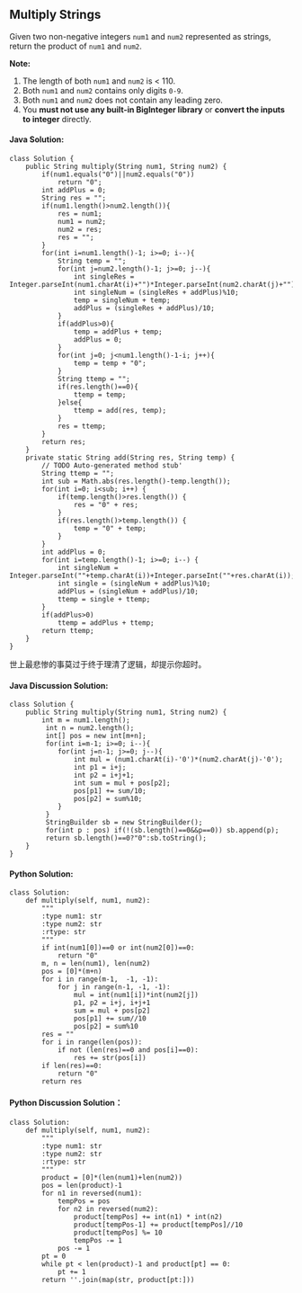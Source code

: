 ## Multiply Strings

Given two non-negative integers `num1` and `num2` represented as strings, return the product of `num1` and `num2`.

**Note:**
1. The length of both `num1` and `num2` is < 110.
2. Both `num1` and `num2` contains only digits `0-9`.
3. Both `num1` and `num2` does not contain any leading zero.
4. You **must not use any built-in BigInteger library** or **convert the inputs to integer** directly.


#### Java Solution:

	class Solution {
	    public String multiply(String num1, String num2) {
	        if(num1.equals("0")||num2.equals("0"))
	            return "0";
	        int addPlus = 0;
	    	String res = "";
	        if(num1.length()>num2.length()){
	            res = num1;
	            num1 = num2;
	            num2 = res;
	            res = "";
	        }
	    	for(int i=num1.length()-1; i>=0; i--){
	    		String temp = "";
	    		for(int j=num2.length()-1; j>=0; j--){
	    			int singleRes = Integer.parseInt(num1.charAt(i)+"")*Integer.parseInt(num2.charAt(j)+"");
	    			int singleNum = (singleRes + addPlus)%10;
	    			temp = singleNum + temp;
	    			addPlus = (singleRes + addPlus)/10;
	    		}
	            if(addPlus>0){
	    		    temp = addPlus + temp;
	                addPlus = 0;
	            }
	    		for(int j=0; j<num1.length()-1-i; j++){
	    			temp = temp + "0";
	    		}
	    		String ttemp = "";
	            if(res.length()==0){
	                ttemp = temp;
	            }else{
	            	ttemp = add(res, temp);
	            }
	    		res = ttemp;
	    	}
	    	return res;
	    }
		private static String add(String res, String temp) {
			// TODO Auto-generated method stub'
			String ttemp = "";
			int sub = Math.abs(res.length()-temp.length());
			for(int i=0; i<sub; i++) {
				if(temp.length()>res.length()) {
					res = "0" + res;
				}
				if(res.length()>temp.length()) {
					temp = "0" + temp;
				}
			}
			int addPlus = 0;
			for(int i=temp.length()-1; i>=0; i--) {
				int singleNum = Integer.parseInt(""+temp.charAt(i))+Integer.parseInt(""+res.charAt(i));
				int single = (singleNum + addPlus)%10;
				addPlus = (singleNum + addPlus)/10;
				ttemp = single + ttemp;
			}
			if(addPlus>0)
				ttemp = addPlus + ttemp;
			return ttemp;
	    }
	}

世上最悲惨的事莫过于终于理清了逻辑，却提示你超时。

#### Java Discussion Solution:

	class Solution {
	    public String multiply(String num1, String num2) {
	        int m = num1.length();
	    	 int n = num2.length();
	    	 int[] pos = new int[m+n];
	    	 for(int i=m-1; i>=0; i--){
	    	 	for(int j=n-1; j>=0; j--){
	    	 		int mul = (num1.charAt(i)-'0')*(num2.charAt(j)-'0');
	    	 		int p1 = i+j;
	    	 		int p2 = i+j+1;
	    	 		int sum = mul + pos[p2];
	    	 		pos[p1] += sum/10;
	    	 		pos[p2] = sum%10;
	    	 	}
	    	 }
	    	 StringBuilder sb = new StringBuilder();
	    	 for(int p : pos) if(!(sb.length()==0&&p==0)) sb.append(p);
	    	 return sb.length()==0?"0":sb.toString();
	    }
	}

#### Python Solution:

	class Solution:
	    def multiply(self, num1, num2):
	        """
	        :type num1: str
	        :type num2: str
	        :rtype: str
	        """
	        if int(num1[0])==0 or int(num2[0])==0:
	            return "0"
	        m, n = len(num1), len(num2)
	        pos = [0]*(m+n)
	        for i in range(m-1,  -1, -1):
	            for j in range(n-1, -1, -1):
	                mul = int(num1[i])*int(num2[j])
	                p1, p2 = i+j, i+j+1
	                sum = mul + pos[p2]
	                pos[p1] += sum//10
	                pos[p2] = sum%10
	        res = ""
	        for i in range(len(pos)):
	            if not (len(res)==0 and pos[i]==0):
	                res += str(pos[i])
	        if len(res)==0:
	            return "0"
	        return res

#### Python Discussion Solution：

	class Solution:
	    def multiply(self, num1, num2):
	        """
	        :type num1: str
	        :type num2: str
	        :rtype: str
	        """
	        product = [0]*(len(num1)+len(num2))
	        pos = len(product)-1
	        for n1 in reversed(num1):
	            tempPos = pos
	            for n2 in reversed(num2):
	                product[tempPos] += int(n1) * int(n2)
	                product[tempPos-1] += product[tempPos]//10
	                product[tempPos] %= 10
	                tempPos -= 1
	            pos -= 1
	        pt = 0
	        while pt < len(product)-1 and product[pt] == 0:
	            pt += 1
	        return ''.join(map(str, product[pt:]))